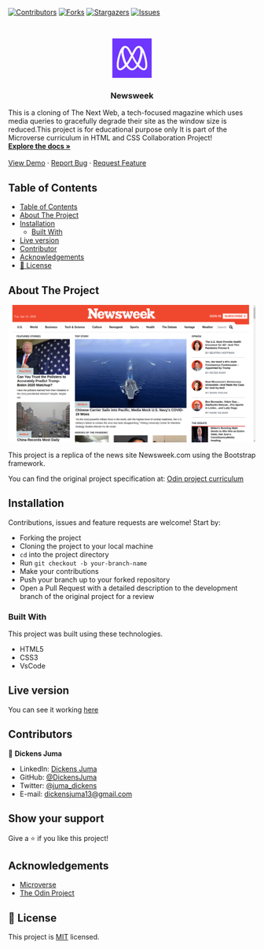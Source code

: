 <!--
*** Thanks for checking out this README Template. If you have a suggestion that would
*** make this better, please fork the repo and create a pull request or simply open
*** an issue with the tag "enhancement".
*** Thanks again! Now go create something AMAZING! :D
-->

<!-- PROJECT SHIELDS -->
<!--
*** I'm using markdown "reference style" links for readability.
*** Reference links are enclosed in brackets [ ] instead of parentheses ( ).
*** See the bottom of this document for the declaration of the reference variables
*** for contributors-url, forks-url, etc. This is an optional, concise syntax you may use.
*** https://www.markdownguide.org/basic-syntax/#reference-style-links
-->

[![Contributors][contributors-shield]][contributors-url]
[![Forks][forks-shield]][forks-url]
[![Stargazers][stars-shield]][stars-url]
[![Issues][issues-shield]][issues-url]

<!-- PROJECT LOGO -->
<br />
<p align="center">
  <a href="https://github.com/DickensJuma/Newsweek">
    <img src="images/microverse.png" alt="Logo" width="80" height="80">
  </a>

  <h3 align="center"> Newsweek</h3>

  <p align="center">
     
 This is a  cloning of The Next Web, a tech-focused magazine which uses media queries to gracefully degrade their site as the window size is reduced.This project is for educational purpose only It is part of the Microverse curriculum in HTML and CSS Collaboration Project!
    <br />
    <a href="https://github.com/DickensJuma/Newsweek"><strong>Explore the docs »</strong></a>
    <br />
    <br />
    <a href="https://raw.githack.com/DickensJuma/Newsweek/feature/index.html">View Demo</a>
    ·
    <a href="https://github.com/DickensJuma/Newsweek/issues">Report Bug</a>
    ·
    <a href="https://github.com/DickensJuma/Newsweek/issues">Request Feature</a>
  </p>
</p>

<!-- TABLE OF CONTENTS -->

## Table of Contents

- [Table of Contents](#table-of-contents)
- [About The Project](#about-the-project)
- [Installation](#installation)
  - [Built With](#built-with)
- [Live version](#live-version)
- [Contributor](#contributor)
- [Acknowledgements](#acknowledgements)
- [📝 License](#%f0%9f%93%9d-license)

<!-- ABOUT THE PROJECT -->

## About The Project

[![Product Name Screen Shot][product-screenshot]](images/newsweek-screenshot.png)

This project is a replica of the news site Newsweek.com using the Bootstrap framework.

You can find the original project specification at: [Odin project curriculum](https://www.theodinproject.com/courses/html5-and-css3/lessons/Newsweek)

<!-- ABOUT THE PROJECT -->

## Installation

Contributions, issues and feature requests are welcome! Start by:

- Forking the project
- Cloning the project to your local machine
- `cd` into the project directory
- Run `git checkout -b your-branch-name`
- Make your contributions
- Push your branch up to your forked repository
- Open a Pull Request with a detailed description to the development branch of the original project for a review

### Built With

This project was built using these technologies.

- HTML5
- CSS3
- VsCode

<!-- LIVE VERSION -->

## Live version

You can see it working [here](https://raw.githack.com/DickensJuma/Newsweek/feature/index.html)

<!-- CONTACT -->

## Contributors

👤 **Dickens Juma**

- LinkedIn: [Dickens Juma](https://www.linkedin.com/in/dickens-juma-363061182/)
- GitHub: [@DickensJuma](https://github.com/DickensJuma)
- Twitter: [@juma_dickens](https://twitter.com/juma_dickens)
- E-mail: dickensjuma13@gmail.com

## Show your support

Give a ⭐️ if you like this project!

<!-- ACKNOWLEDGEMENTS -->

## Acknowledgements

- [Microverse](https://www.microverse.org/)
- [The Odin Project](https://www.theodinproject.com/)

<!-- MARKDOWN LINKS & IMAGES -->
<!-- https://www.markdownguide.org/basic-syntax/#reference-style-links -->

[contributors-shield]: https://img.shields.io/github/contributors/DickensJuma/Newsweek.svg?style=flat-square
[contributors-url]: https://github.com/DickensJuma/Newsweek/graphs/contributors
[forks-shield]: https://img.shields.io/github/forks/DickensJuma/Newsweek.svg?style=flat-square
[forks-url]: https://github.com/DickensJuma/Newsweek/network/members
[stars-shield]: https://img.shields.io/github/stars/DickensJuma/Newsweek.svg?style=flat-square
[stars-url]: https://github.com/DickensJuma/Newsweek/stargazers
[issues-shield]: https://img.shields.io/github/issues/DickensJuma/Newsweek.svg?style=flat-square
[issues-url]: https://github.com/DickensJuma/Newsweek/issues
[product-screenshot]: images/newsweek-screenshot.png

## 📝 License

This project is [MIT](https://opensource.org/licenses/MIT) licensed.
